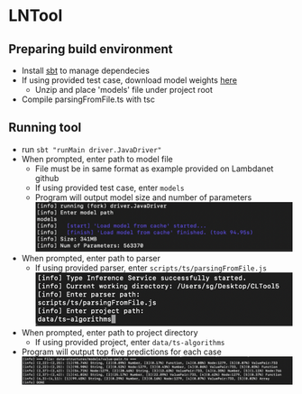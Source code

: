 # LNTool

## Preparing build environment
- Install [sbt](https://www.scala-sbt.org/download.html) to manage dependecies 
- If using provided test case, download model weights [here](https://drive.google.com/file/d/1NvEVQ4-5tC3Nc-Mzpu3vYeyEcaM_zEgV/view?usp=sharing)
  - Unzip and place 'models' file under project root
- Compile parsingFromFile.ts with tsc

## Running tool
- run `sbt "runMain driver.JavaDriver"`
- When prompted, enter path to model file
  - File must be in same format as example provided on Lambdanet github
  - If using provided test case, enter `models`
  - Program will output model size and number of parameters
![Input](images/model.png)
- When prompted, enter path to parser
  - If using provided parser, enter `scripts/ts/parsingFromFile.js`
![Input](images/parsing.png)
- When prompted, enter path to project directory
  - If using provided project, enter `data/ts-algorithms`
- Program will output top five predictions for each case
![Input](images/result.png)
